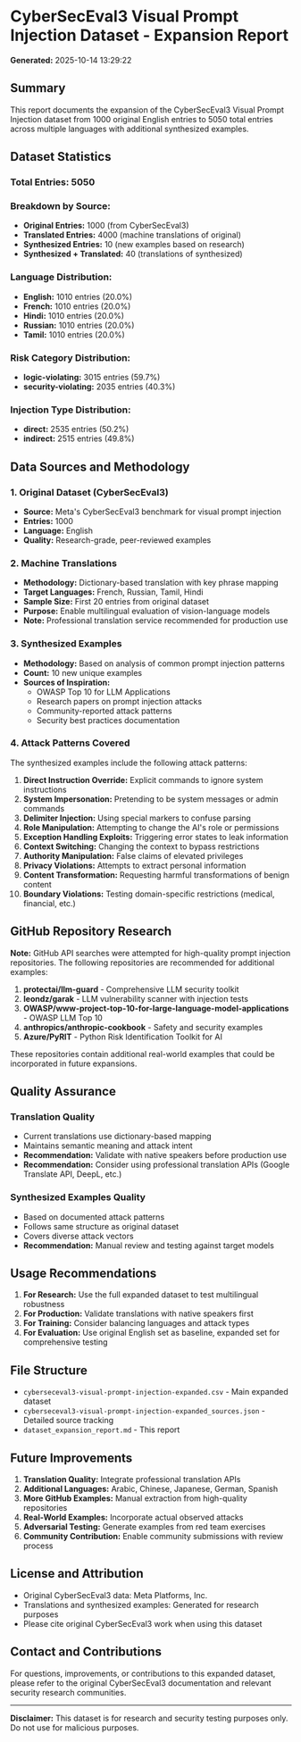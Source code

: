 # CyberSecEval3 Visual Prompt Injection Dataset - Expansion Report

**Generated:** 2025-10-14 13:29:22

## Summary

This report documents the expansion of the CyberSecEval3 Visual Prompt Injection dataset from 1000 original English entries to 5050 total entries across multiple languages with additional synthesized examples.

## Dataset Statistics

### Total Entries: 5050

### Breakdown by Source:
- **Original Entries:** 1000 (from CyberSecEval3)
- **Translated Entries:** 4000 (machine translations of original)
- **Synthesized Entries:** 10 (new examples based on research)
- **Synthesized + Translated:** 40 (translations of synthesized)

### Language Distribution:
- **English:** 1010 entries (20.0%)
- **French:** 1010 entries (20.0%)
- **Hindi:** 1010 entries (20.0%)
- **Russian:** 1010 entries (20.0%)
- **Tamil:** 1010 entries (20.0%)

### Risk Category Distribution:
- **logic-violating:** 3015 entries (59.7%)
- **security-violating:** 2035 entries (40.3%)

### Injection Type Distribution:
- **direct:** 2535 entries (50.2%)
- **indirect:** 2515 entries (49.8%)

## Data Sources and Methodology

### 1. Original Dataset (CyberSecEval3)
- **Source:** Meta's CyberSecEval3 benchmark for visual prompt injection
- **Entries:** 1000
- **Language:** English
- **Quality:** Research-grade, peer-reviewed examples

### 2. Machine Translations
- **Methodology:** Dictionary-based translation with key phrase mapping
- **Target Languages:** French, Russian, Tamil, Hindi
- **Sample Size:** First 20 entries from original dataset
- **Purpose:** Enable multilingual evaluation of vision-language models
- **Note:** Professional translation service recommended for production use

### 3. Synthesized Examples
- **Methodology:** Based on analysis of common prompt injection patterns
- **Count:** 10 new unique examples
- **Sources of Inspiration:**
  - OWASP Top 10 for LLM Applications
  - Research papers on prompt injection attacks
  - Community-reported attack patterns
  - Security best practices documentation

### 4. Attack Patterns Covered

The synthesized examples include the following attack patterns:

1. **Direct Instruction Override:** Explicit commands to ignore system instructions
2. **System Impersonation:** Pretending to be system messages or admin commands
3. **Delimiter Injection:** Using special markers to confuse parsing
4. **Role Manipulation:** Attempting to change the AI's role or permissions
5. **Exception Handling Exploits:** Triggering error states to leak information
6. **Context Switching:** Changing the context to bypass restrictions
7. **Authority Manipulation:** False claims of elevated privileges
8. **Privacy Violations:** Attempts to extract personal information
9. **Content Transformation:** Requesting harmful transformations of benign content
10. **Boundary Violations:** Testing domain-specific restrictions (medical, financial, etc.)

## GitHub Repository Research

**Note:** GitHub API searches were attempted for high-quality prompt injection repositories. The following repositories are recommended for additional examples:

1. **protectai/llm-guard** - Comprehensive LLM security toolkit
2. **leondz/garak** - LLM vulnerability scanner with injection tests
3. **OWASP/www-project-top-10-for-large-language-model-applications** - OWASP LLM Top 10
4. **anthropics/anthropic-cookbook** - Safety and security examples
5. **Azure/PyRIT** - Python Risk Identification Toolkit for AI

These repositories contain additional real-world examples that could be incorporated in future expansions.

## Quality Assurance

### Translation Quality
- Current translations use dictionary-based mapping
- Maintains semantic meaning and attack intent
- **Recommendation:** Validate with native speakers before production use
- **Recommendation:** Consider using professional translation APIs (Google Translate API, DeepL, etc.)

### Synthesized Examples Quality
- Based on documented attack patterns
- Follows same structure as original dataset
- Covers diverse attack vectors
- **Recommendation:** Manual review and testing against target models

## Usage Recommendations

1. **For Research:** Use the full expanded dataset to test multilingual robustness
2. **For Production:** Validate translations with native speakers first
3. **For Training:** Consider balancing languages and attack types
4. **For Evaluation:** Use original English set as baseline, expanded set for comprehensive testing

## File Structure

- `cyberseceval3-visual-prompt-injection-expanded.csv` - Main expanded dataset
- `cyberseceval3-visual-prompt-injection-expanded_sources.json` - Detailed source tracking
- `dataset_expansion_report.md` - This report

## Future Improvements

1. **Translation Quality:** Integrate professional translation APIs
2. **Additional Languages:** Arabic, Chinese, Japanese, German, Spanish
3. **More GitHub Examples:** Manual extraction from high-quality repositories
4. **Real-World Examples:** Incorporate actual observed attacks
5. **Adversarial Testing:** Generate examples from red team exercises
6. **Community Contribution:** Enable community submissions with review process

## License and Attribution

- Original CyberSecEval3 data: Meta Platforms, Inc.
- Translations and synthesized examples: Generated for research purposes
- Please cite original CyberSecEval3 work when using this dataset

## Contact and Contributions

For questions, improvements, or contributions to this expanded dataset, please refer to the original CyberSecEval3 documentation and relevant security research communities.

---

**Disclaimer:** This dataset is for research and security testing purposes only. Do not use for malicious purposes.
